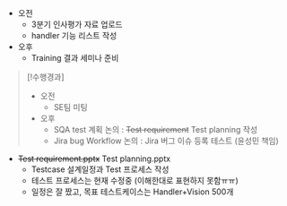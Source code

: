 - 오전
	- 3분기 인사평가 자료 업로드
	- handler 기능 리스트 작성
- 오후
	- Training 결과 세미나 준비

>[!수행경과]
>- 오전
>	- SE팀 미팅
>- 오후
>	- SQA test 계획 논의 : ~~Test requirement~~ Test planning 작성
>	- Jira bug Workflow 논의 : Jira 버그 이슈 등록 테스트 (윤성민 책임)

- ~~Test requirement.pptx~~ Test planning.pptx
	- Testcase 설계일정과 Test 프로세스 작성
	- 테스트 프로세스는 현재 수정중 (이해한대로 표현하지 못함ㅠㅠ)
	- 일정은 잘 짰고, 목표 테스트케이스는 Handler+Vision 500개

